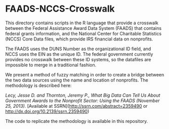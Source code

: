 # FAADS-NCCS-Crosswalk

This directory contains scripts in the R language that provide a crosswalk between the Federal Assistance Award Data System (FAADS) that contains federal grants information, and the National Center for Charitable Statistics (NCCS) Core Data files, which provide IRS financial data on nonprofits.

The FAADS uses the DUNS Number as the organizational ID field, and NCCS uses the EIN as the unique ID. The federal government currently provides no crosswalk between these ID systems, so the datafiles are impossible to merge in a traditional fashion.

We present a method of fuzzy matching in order to create a bridge between the two data sources using the name and location of nonprofits. The methodology is described here:

*Lecy, Jesse D. and Thornton, Jeremy P., What Big Data Can Tell Us About Government Awards to the Nonprofit Sector: Using the FAADS (November 25, 2013).* [Available at SSRN](http://ssrn.com/abstract=2359490 or http://dx.doi.org/10.2139/ssrn.2359490)

The code to replicate the methodology is available in this repository.


